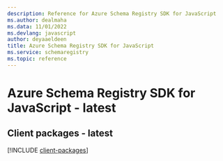 ```yaml
---
description: Reference for Azure Schema Registry SDK for JavaScript
ms.author: dealmaha
ms.data: 11/01/2022
ms.devlang: javascript
author: deyaaeldeen
title: Azure Schema Registry SDK for JavaScript
ms.service: schemaregistry
ms.topic: reference
---
```

# Azure Schema Registry SDK for JavaScript - latest

## Client packages - latest
[!INCLUDE [client-packages](schema-registry-client-index.md)]